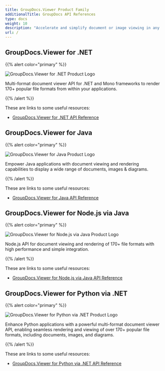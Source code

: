 ```yaml
---
title: GroupDocs.Viewer Product Family
additionalTitle: GroupDocs API References
type: docs
weight: 10
description: "Accelerate and simplify document or image viewing in any cross platform application with our native GroupDocs.Viewer APIs for .NET and Java"
url: /
---
```


## GroupDocs.Viewer for .NET

{{% alert color="primary" %}} 

![GroupDocs.Viewer for .NET Product Logo](gdocs_net.png)

Multi-format document viewer API for .NET and Mono frameworks to render 170+ popular file formats from within your applications.

{{% /alert %}} 

These are links to some useful resources:

- [GroupDocs.Viewer for .NET API Reference](/viewer/net/)


## GroupDocs.Viewer for Java

{{% alert color="primary" %}}

![GroupDocs.Viewer for Java Product Logo](gdocs_java.png)

Empower Java applications with document viewing and rendering capabilities to display a wide range of documents, images & diagrams.

{{% /alert %}}

These are links to some useful resources:

- [GroupDocs.Viewer for Java API Reference](/viewer/java/)


## GroupDocs.Viewer for Node.js via Java

{{% alert color="primary" %}}

![GroupDocs.Viewer for Node.js via Java Product Logo](gdocs_nodejs.png)

Node.js API for document viewing and rendering of 170+ file formats with high performance and simple integration.

{{% /alert %}}

These are links to some useful resources:

- [GroupDocs.Viewer for Node.js via Java API Reference](/viewer/nodejs-java/)

## GroupDocs.Viewer for Python via .NET

{{% alert color="primary" %}}

![GroupDocs.Viewer for Python via .NET Product Logo](gdocs_python.png)

Enhance Python applications with a powerful multi-format document viewer API, enabling seamless rendering and viewing of over 170+ popular file formats, including documents, images, and diagrams.

{{% /alert %}}

These are links to some useful resources:

- [GroupDocs.Viewer for Python via .NET API Reference](/viewer/python-net/)
